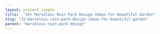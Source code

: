 ```yaml
---
layout: project_single
title:  "32+ Marvelous Rain Park Design Ideas For Beautiful Garden"
slug: "32-marvelous-rain-park-design-ideas-for-beautiful-garden"
parent: "marvelous-rain-park-design"
---
```

 